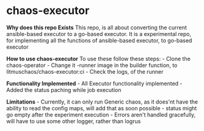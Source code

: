 # chaos-executor

**Why does this repo Exists**
This repo, is all about converting the current ansible-based executor to a go-based executor.
It is a experimental repo, for implementing all the functions of ansible-based executor, to go-based executor

**How to use chaos-executor**
To use these follow these steps:
    - Clone the chaos-operator
    - Change it -runner image in the builder function, to litmuschaos/chaos-executor:ci
    - Check the logs, of the runner

**Functionality Implemented**
    - All Executor functionality implemented
    - Added the status paching while job execution

**Limitations**
    - Currently, it can only run Generic chaos, as it does'nt have the ability to read the config maps, will add that as soon possible
    - status might go empty after the experiment execution
    - Errors aren't handled gracefully, will have to use some other logger, rather than logrus
